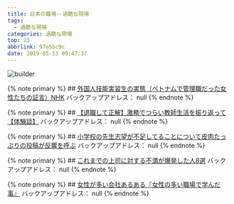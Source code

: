 ```yaml
---
title: 日本の職場--過酷な現場
tags:
  - 過酷な現場
categories: 過酷な現場
top: 23
abbrlink: 97e5bc9c
date: 2019-05-13 09:47:37
---
```

![builder](https://picsource-1259072117.cos.ap-tokyo.myqcloud.com/picsource/builder.jpg)
<!--more-->

{% note primary %}
    ## [外国人技能実習生の実態（ベトナムで管理職だった女性たちの証言）NHK](https://www.youtube.com/watch?v=D3fBy3Om79g)
    バックアップアドレス： null
{% endnote %}



{% note primary %}
    ## [【退職して正解】激務でつらい教師生活を振り返って【体験談】](https://shachiku.org/archives/1244)
    バックアップアドレス： null
{% endnote %}



{% note primary %}
    ## [小学校の先生志望が不足してることについて皮肉たっぷりの投稿が反響を呼ぶ](https://kogusoku.com/archives/16784)
    バックアップアドレス： null
{% endnote %}



{% note primary %}
    ## [これまでの上司に対する不満が爆発した人8選](https://shachiku.org/archives/1660)
    バックアップアドレス： null
{% endnote %}



{% note primary %}
    ## [女性が多い会社あるある『女性の多い職場で学んだ事』](https://shachiku.org/archives/569)
    バックアップアドレス： null
{% endnote %}